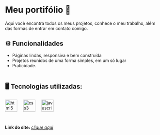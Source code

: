 # Meu portifólio 🍪
Aqui você encontra todos os meus projetos, conhece o meu trabalho, além das formas de entrar em contato comigo. 

## ⚙ Funcionalidades 
- Páginas lindas, responsiva e bem construída <br>
- Projetos reunidos de uma forma simples, em um só lugar <br>
- Praticidade. <br> <br>

## 🖥️ Tecnologias utilizadas:<br>
###

<div align="left">
  <img src="https://cdn.jsdelivr.net/gh/devicons/devicon/icons/html5/html5-original.svg" height="40" alt="html5 logo"  />
  <img width="12" />
  <img src="https://cdn.jsdelivr.net/gh/devicons/devicon/icons/css3/css3-original.svg" height="40" alt="css3 logo"  />
  <img width="12" />
  <img src="https://cdn.jsdelivr.net/gh/devicons/devicon/icons/javascript/javascript-original.svg" height="40" alt="javascript logo"  />
  <img width="12" />
</div>
<br>

###

**Link do site:** <i>[clique aqui](https://lilian-carvalho25.github.io/portifolio-lilian/) 
